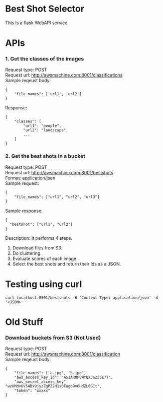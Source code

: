 # Best Shot Selector
This is a flask WebAPI service.


# APIs
### 1. Get the classes of the images
Request type: POST  
Request url: http://awsmachine.com:8001/classifications  
Sample reqeust body:  
```
{
    "file_names": ['url1', 'url2']
}
```
Response:
```
{
    "classes": [
        "url1": "people",
        "url2": "landscape",
        ...
    ]
}
```

### 2. Get the best shots in a bucket
Request type: POST  
Request url: http://awsmachine.com:8001/bestshots  
Format: application/json  
Sample request:  
```
{
    "file_names": ["url1", "url2", "url3"]
}
```
Sample response:  
```
{
  "bestshot": ["url1", "url2"]
}
```
Description:
It performs 4 steps.  
1. Download files from S3.  
2. Do clustering.  
3. Evaluate scores of each image.  
4. Select the best shots and return their ids as a JSON.  

# Testing using curl
```
curl localhost:8001/bestshots -H 'Content-Type: application/json' -d '<JSON>'
```

# Old Stuff
### Download buckets from S3 (Not Used)
Request type: POST  
Request url: http://awsmachine.com:8001/classification  
Sample reqeust body:  
```
{
    "file_names": ['a.jpg', 'b.jpg'],
    "aws_access_key_id": "ASIAROPSWYQXJ6Z35E7T",
    "aws_secret_access_key": "wzHMdvUV54Bx9jyzZgPZ2H1sQFugo9v6HdZL0GIt",
    "token": "xxxxx"
}
```
